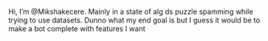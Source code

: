 Hi, I’m @Mikshakecere. Mainly in a state of alg ds puzzle spamming while trying to use datasets. Dunno what my end goal is but I guess it would be to make a bot complete with features I want

<!---
Mikshakecere/Mikshakecere is a ✨ special ✨ repository because its `README.md` (this file) appears on your GitHub profile.
You can click the Preview link to take a look at your changes.
--->
